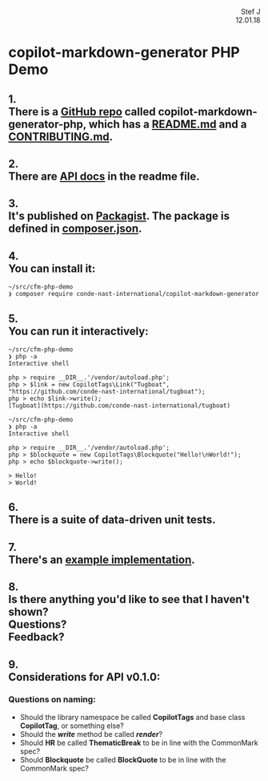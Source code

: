 <p style="text-align:right">Stef J<br>12.01.18</p>

# copilot-markdown-generator PHP Demo

## 1. <br>There is a [GitHub repo] called copilot-markdown-generator-php, which has a [README.md] and a [CONTRIBUTING.md].
## 2. <br>There are [API docs] in the readme file.
## 3. <br>It's published on [Packagist]. The package is defined in [composer.json].
## 4. <br>You can install it:
```
~/src/cfm-php-demo
❯ composer require conde-nast-international/copilot-markdown-generator
```
## 5. <br>You can run it interactively:
```
~/src/cfm-php-demo
❯ php -a
Interactive shell

php > require __DIR__.'/vendor/autoload.php';
php > $link = new CopilotTags\Link("Tugboat", "https://github.com/conde-nast-international/tugboat");
php > echo $link->write();
[Tugboat](https://github.com/conde-nast-international/tugboat)
```
```
~/src/cfm-php-demo
❯ php -a
Interactive shell

php > require __DIR__.'/vendor/autoload.php';
php > $blockquote = new CopilotTags\Blockquote("Hello!\nWorld!");
php > echo $blockquote->write();

> Hello!
> World!
```
## 6. <br>There is a suite of data-driven unit tests.
## 7. <br>There's an [example implementation].
## 8. <br>Is there anything you'd like to see that I haven't shown? <br>Questions? <br>Feedback?
## 9. <br>Considerations for API v0.1.0:
### Questions on naming:
* Should the library namespace be called **CopilotTags** and base class
**CopilotTag**, or something else?
* Should the ***write*** method be called ***render***?
* Should **HR** be called **ThematicBreak** to be in line with the CommonMark
spec?
* Should **Blockquote** be called **BlockQuote** to be in line with the
CommonMark spec?

[GitHub repo]: https://github.com/conde-nast-international/copilot-markdown-generator-php/
[README.md]: https://github.com/conde-nast-international/copilot-markdown-generator-php/blob/master/README.md
[CONTRIBUTING.md]: https://github.com/conde-nast-international/copilot-markdown-generator-php/blob/master/CONTRIBUTING.md
[API docs]: https://github.com/conde-nast-international/copilot-markdown-generator-php/blob/master/README.md#api
[Packagist]: https://packagist.org/packages/conde-nast-international/copilot-markdown-generator
[composer.json]: https://github.com/conde-nast-international/copilot-markdown-generator-php/blob/master/composer.json
[example implementation]: https://github.com/conde-nast-international/copilot-markdown-generator-php/tree/master/example
